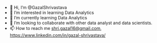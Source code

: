 - 👋 Hi, I’m @GazalShrivastava
- 👀 I’m interested in learning Data Analytics
- 🌱 I’m currently learning Data Analytics
- 💞️ I’m looking to collaborate with other data analyst and data scientists.
- 📫 How to reach me shri.gazal16@gmail.com, https://www.linkedin.com/in/gazal-shrivastava/

<!---
GazalShrivastava/GazalShrivastava is a ✨ special ✨ repository because its `README.md` (this file) appears on your GitHub profile.
You can click the Preview link to take a look at your changes.
--->
